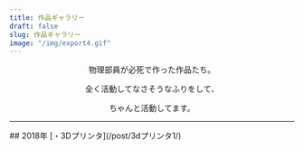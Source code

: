 ```yaml
---
title: 作品ギャラリー
draft: false
slug: 作品ギャラリー
image: "/img/export4.gif"
---
```

<div style="text-align: center;">
物理部員が必死で作った作品たち。

全く活動してなさそうなふりをして、

ちゃんと活動してます。
</div>
<hr/>
## 2018年
[・3Dプリンタ](/post/3dプリンタ1/)
